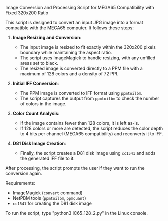 Image Conversion and Processing Script for MEGA65 Compatibility with Fixed 320x200 Ratio

This script is designed to convert an input JPG image into a format compatible with the MEGA65 computer.
It follows these steps:
1. **Image Resizing and Conversion**:
   - The input image is resized to fit exactly within the 320x200 pixels boundary while maintaining the aspect ratio.
   - The script uses ImageMagick to handle resizing, with any unfilled areas set to black.
   - The resized image is converted directly to a PPM file with a maximum of 128 colors and a density of 72 PPI.

2. **Initial IFF Conversion**:
   - The PPM image is converted to IFF format using `ppmtoilbm`.
   - The script captures the output from `ppmtoilbm` to check the number of colors in the image.

3. **Color Count Analysis**:
   - If the image contains fewer than 128 colors, it is left as-is.
   - If 128 colors or more are detected, the script reduces the color depth to 4 bits per channel (MEGA65 compatibility) and reconverts it to IFF.

4. **D81 Disk Image Creation**:
   - Finally, the script creates a D81 disk image using `cc1541` and adds the generated IFF file to it.

After processing, the script prompts the user if they want to run the conversion again.

Requirements:
- ImageMagick (`convert` command)
- NetPBM tools (`ppmtoilbm`, `ppmquant`)
- `cc1541` for creating the D81 disk image

To run the script, type "python3 IC65_128_2.py" in the Linux console.
